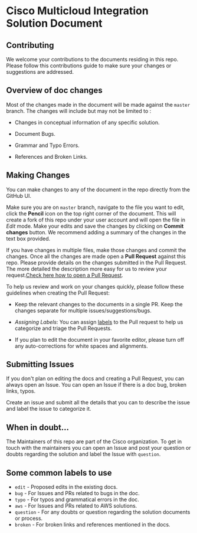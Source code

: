 # Cisco Multicloud Integration Solution Document

## Contributing

We welcome your contributions to the documents residing in this repo. Please follow this contributions guide to make sure your changes or suggestions are addressed.

## Overview of doc changes

Most of the changes made in the document will be made against the `master` branch. The changes will include but may not be limited to :

* Changes in conceptual information of any specific solution.
  
* Document Bugs.

* Grammar and Typo Errors.

* References and Broken Links.

## Making Changes

You can make changes to any of the document in the repo directly from the GitHub UI. 

Make sure you are on `master` branch, navigate to the file you want to edit, click the **Pencil** icon on the top right corner of the document. This will create a fork of this repo under your user account and will open the file in *Edit* mode. Make your edits and save the changes by clicking on **Commit changes** button. We recommend adding a summary of the changes in the text box provided.

If you have changes in multiple files, make those changes and commit the changes. Once all the changes are made open a **Pull Request** against this repo. Please provide details on the changes submitted in the Pull Request. The more detailed the description more easy for us to review your request.[Check here how to open a Pull Request](https://help.github.com/articles/creating-a-pull-request-from-a-fork/).

To help us review and work on your changes quickly, please follow these guidelines when creating the Pull Request:

* Keep the relevant changes to the documents in a single PR. Keep the changes separate for multiple issues/suggestions/bugs.

* *Assigning Labels*: You can assign [labels](#some-common-labels-to-use) to the Pull request to help us categorize and triage the Pull Requests.

* If you plan to edit the document in your favorite editor, please turn off any auto-corrections for white spaces and alignments.

## Submitting Issues

If you don't plan on editing the docs and creating a Pull Request, you can always open an Issue. You can open an Issue if there is a doc bug, broken links, typos.

Create an issue and submit all the details that you can to describe the issue and label the issue to categorize it.

## When in doubt...

The Maintainers of this repo are part of the Cisco organization. To get in touch with the maintainers you can open an Issue and post your question or doubts regarding the solution and label the Issue with `question`.

## Some common labels to use

* `edit` - Proposed edits in the existing docs.
* `bug` - For Issues and PRs related to bugs in the doc.
* `typo` - For typos and grammatical errors in the doc.
* `aws` - For Issues and PRs related to AWS solutions.
* `question` - For any doubts or question regarding the solution documents or process.
* `broken` - For broken links and references mentioned in the docs.
